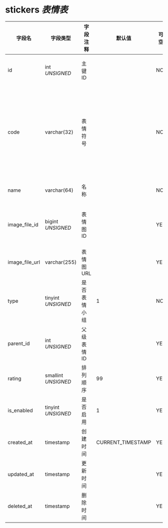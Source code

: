 # stickers *表情表*

| 字段名 | 字段类型 | 字段注释 | 默认值 | 可空 | 备注 |
| --- | --- | --- | --- | --- | --- |
| id | int *UNSIGNED* | 主键 ID |  | NO | 自动递赠 |
| code | varchar(32) | 表情符号 |  | NO | **唯一值** 不区分中英文或符号 |
| name | varchar(64) | 名称 |  | NO | **多语言** |
| image_file_id | bigint *UNSIGNED* | 表情图 ID |  | YES | 关联字段 [files->id](../systems/files.md) |
| image_file_url | varchar(255) | 表情图 URL |  | YES |  |
| type | tinyint *UNSIGNED* | 是否表情小组 | 1 | NO | 1.表情 / 2.表情小组 |
| parent_id | int *UNSIGNED* | 父级表情 ID |  | YES |  |
| rating | smallint *UNSIGNED* | 排列顺序 | 99 | YES | 升序排序 |
| is_enabled | tinyint *UNSIGNED* | 是否启用 | 1 | YES | 0.停用 / 1.启用 |
| created_at | timestamp | 创建时间 | CURRENT_TIMESTAMP | YES |  |
| updated_at | timestamp | 更新时间 |  | YES |  |
| deleted_at | timestamp | 删除时间 |  | YES |  |
